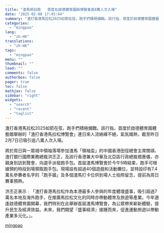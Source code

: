 ```yaml
---
title: "渣馬明日跑   首度在啟德體育園辦博覽會逾8萬人次入場"
date: "2025-02-08 17:45:44"
summary: "渣打香港馬拉松2025如箭在弦，跑手們積極備戰。該行指，首度於啟德體育園體藝館舉辦的「渣打香港馬拉..."
categories:
  - "mingpao"
lang:
  - "zh-HK"
translations:
  - "zh-HK"
tags:
  - "mingpao"
menu: ""
thumbnail: ""
lead: ""
comments: false
authorbox: false
pager: true
toc: false
mathjax: false
sidebar: "right"
widgets:
  - "search"
  - "recent"
  - "taglist"
---
```


渣打香港馬拉松2025如箭在弦，跑手們積極備戰。該行指，首度於啟德體育園體藝館舉辦的「渣打香港馬拉松博覽會」連日來人流絡繹不絕，氣氛熾熱，截至昨日2月7日已吸引逾八萬人次入場。


將於周日與一眾城中領袖落場參加渣馬「領袖盃」的中國香港田徑總會主席關祺、渣打銀行國際業務總裁洪丕正，及該行香港兼大中華及北亞區行政總裁禤惠儀，亦親身到訪到覽會，向選手派發跑手包。首屆渣馬博覽會於今午5時結束，跑手可根據預約時段到場領取跑手包。現場設有超過40個遊戲和活動攤位，並特設印有7.4萬名參賽者名字的「跑手牆」及多個渣馬打卡位供到場人士拍照留念，提前為周日賽事預熱。

洪丕正表示﹕「渣打香港馬拉松作為本港最多人參與的年度體壇盛事，吸引超過7萬名本地及海外跑手，在推廣馬拉松文化的同時亦帶動體育及旅遊等產業。今年適逢啟德體育園開幕，我們特別在此舉辦首屆渣馬博覽會，為公眾帶來嶄新體驗，提升民生及經濟效益。未來，我們期望『盛事經濟』接踵而來，促進運動旅遊以帶動產業多元化。」。

[mingpao](https://finance.mingpao.com/fin/instantf/20250208/1739007786502/%e6%b8%a3%e9%a6%ac%e6%98%8e%e6%97%a5%e8%b7%91-%e9%a6%96%e5%ba%a6%e5%9c%a8%e5%95%9f%e5%be%b7%e9%ab%94%e8%82%b2%e5%9c%92%e8%be%a6%e5%8d%9a%e8%a6%bd%e6%9c%83%e9%80%be8%e8%90%ac%e4%ba%ba%e6%ac%a1%e5%85%a5%e5%a0%b4)
